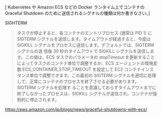 [ Kubernetes や Amazon ECS などの Docker ランタイム上でコンテナの Graceful Shutdown のために送信されるシグナルの種類は何か書きなさい。]

SIGHTERM

> タスクが停止すると、各コンテナのエントリプロセス (通常は PID 1) に SIGTERM シグナルを送信します。タイムアウトが経過すると、今度は SIGKILL シグナルをプロセスに送信します。デフォルトでは、SIGTERM シグナルの送
> 信後 30 秒のタイムアウトで SIGKILL シグナルを送信します。この値は、ECS タスクのパラメータの stopTimeout を更新することによってタスクのコンテナ単位で調整するか、ECS エージェントの環境変数 
> ECS_CONTAINER_STOP_TIMEOUT を設定して EC2 コンテナインスタンス単位で調整できます。この最初の SIGTERM シグナルを適切に処理して、正常にコンテナのプロセスを終了させる必要があります。SIGTERM シグナルを処理す
> ることを意識しておらずタイムアウトまでに終了しなかったプロセスは、SIGKILL シグナルが送信され、コンテナが強制的に停止されます。

https://aws.amazon.com/jp/blogs/news/graceful-shutdowns-with-ecs/